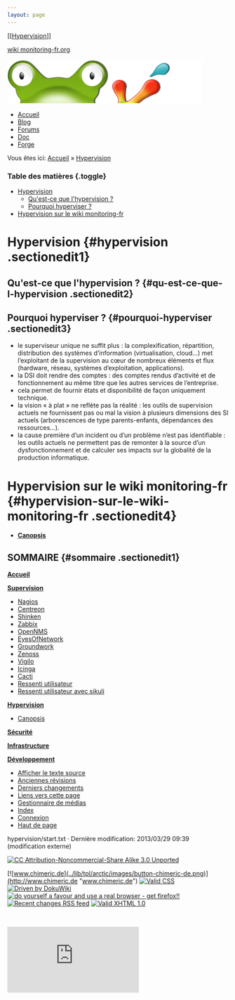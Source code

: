 ```yaml
---
layout: page
---
```


[[[Hypervision](start@do=backlink.html)]]

[wiki monitoring-fr.org](../start.html "[ALT+H]")

![Logo Monitoring](../lib/tpl/arctic/images/logo_monitoring.png)

-   [Accueil](../index.html "Cliquez pour revenir |  l'accueil")
-   [Blog](http://www.monitoring-fr.org "Blog & News")
-   [Forums](http://forums.monitoring-fr.org "Forums")
-   [Doc](http://doc.monitoring-fr.org "Doc")
-   [Forge](https://github.com/monitoring-fr "Forge")

Vous êtes ici: [Accueil](../start.html "start") »
[Hypervision](start.html "hypervision:start")

### Table des matières {.toggle}

-   [Hypervision](start.html#hypervision)
    -   [Qu'est-ce que l'hypervision
        ?](start.html#qu-est-ce-que-l-hypervision)
    -   [Pourquoi hyperviser ?](start.html#pourquoi-hyperviser)
-   [Hypervision sur le wiki
    monitoring-fr](start.html#hypervision-sur-le-wiki-monitoring-fr)

Hypervision {#hypervision .sectionedit1}
===========

Qu'est-ce que l'hypervision ? {#qu-est-ce-que-l-hypervision .sectionedit2}
-----------------------------

Pourquoi hyperviser ? {#pourquoi-hyperviser .sectionedit3}
---------------------

-   le superviseur unique ne suffit plus : la complexification,
    répartition, distribution des systèmes d’information
    (virtualisation, cloud…) met l’exploitant de la supervision au cœur
    de nombreux éléments et flux (hardware, réseau, systèmes
    d’exploitation, applications).
-   la DSI doit rendre des comptes : des comptes rendus d’activité et de
    fonctionnement au même titre que les autres services de
    l’entreprise.
-   cela permet de fournir états et disponibilité de façon uniquement
    technique.
-   la vision « à plat » ne reflète pas la réalité : les outils de
    supervision actuels ne fournissent pas ou mal la vision à plusieurs
    dimensions des SI actuels (arborescences de type parents-enfants,
    dépendances des ressources…).
-   la cause première d’un incident ou d’un problème n’est pas
    identifiable : les outils actuels ne permettent pas de remonter à la
    source d’un dysfonctionnement et de calculer ses impacts sur la
    globalité de la production informatique.

Hypervision sur le wiki monitoring-fr {#hypervision-sur-le-wiki-monitoring-fr .sectionedit4}
=====================================

-   **[Canopsis](../canopsis/start.html "canopsis:start")**

SOMMAIRE {#sommaire .sectionedit1}
--------

**[Accueil](../start.html "start")**

**[Supervision](../supervision/start.html "supervision:start")**

-   [Nagios](../nagios/start.html "nagios:start")
-   [Centreon](../centreon/start.html "centreon:start")
-   [Shinken](../shinken/start.html "shinken:start")
-   [Zabbix](../zabbix/start.html "zabbix:start")
-   [OpenNMS](../opennms/start.html "opennms:start")
-   [EyesOfNetwork](../eyesofnetwork/start.html "eyesofnetwork:start")
-   [Groundwork](../groundwork/start.html "groundwork:start")
-   [Zenoss](../zenoss/start.html "zenoss:start")
-   [Vigilo](../vigilo/start.html "vigilo:start")
-   [Icinga](../icinga/start.html "icinga:start")
-   [Cacti](../cacti/start.html "cacti:start")
-   [Ressenti
    utilisateur](../supervision/eue/start.html "supervision:eue:start")
-   [Ressenti utilisateur avec
    sikuli](../sikuli/eue/start.html "sikuli:eue:start")

**[Hypervision](start.html "hypervision:start")**

-   [Canopsis](../canopsis/start.html "canopsis:start")

**[Sécurité](../securite/start.html "securite:start")**

**[Infrastructure](../infra/start.html "infra:start")**

**[Développement](../dev/start.html "dev:start")**

-   [Afficher le texte
    source](start@do=edit&rev=0.html "Afficher le texte source [V]")
-   [Anciennes
    révisions](start@do=revisions.html "Anciennes révisions [O]")
-   [Derniers
    changements](start@do=recent.html "Derniers changements [R]")
-   [Liens vers cette
    page](start@do=backlink.html "Liens vers cette page")
-   [Gestionnaire de
    médias](start@do=media.html "Gestionnaire de médias")
-   [Index](start@do=index.html "Index [X]")
-   [Connexion](start@do=login&sectok=6bca6bdf16f8880de3d6d3649db89a26.html "Connexion")
-   [Haut de page](start.html#dokuwiki__top "Haut de page [T]")

hypervision/start.txt · Dernière modification: 2013/03/29 09:39
(modification externe)

[![CC Attribution-Noncommercial-Share Alike 3.0
Unported](../lib/images/license/button/cc-by-nc-sa.png)](http://creativecommons.org/licenses/by-nc-sa/3.0/)

[![www.chimeric.de](../lib/tpl/arctic/images/button-chimeric-de.png)](http://www.chimeric.de "www.chimeric.de")
[![Valid
CSS](../lib/tpl/arctic/images/button-css.png)](http://jigsaw.w3.org/css-validator/check/referer "Valid CSS")
[![Driven by
DokuWiki](../lib/tpl/arctic/images/button-dw.png)](http://wiki.splitbrain.org/wiki:dokuwiki "Driven by DokuWiki")
[![do yourself a favour and use a real browser - get
firefox!!](../lib/tpl/arctic/images/button-firefox.png)](http://www.firefox-browser.de "do yourself a favour and use a real browser - get firefox")
[![Recent changes RSS
feed](../lib/tpl/arctic/images/button-rss.png)](../feed.php "Recent changes RSS feed")
[![Valid XHTML
1.0](../lib/tpl/arctic/images/button-xhtml.png)](http://validator.w3.org/check/referer "Valid XHTML 1.0")

![](../lib/exe/indexer.php@id=hypervision%253Astart&1424859533)

![](http://analytics.monitoring-fr.org/piwik.php?idsite=2)
